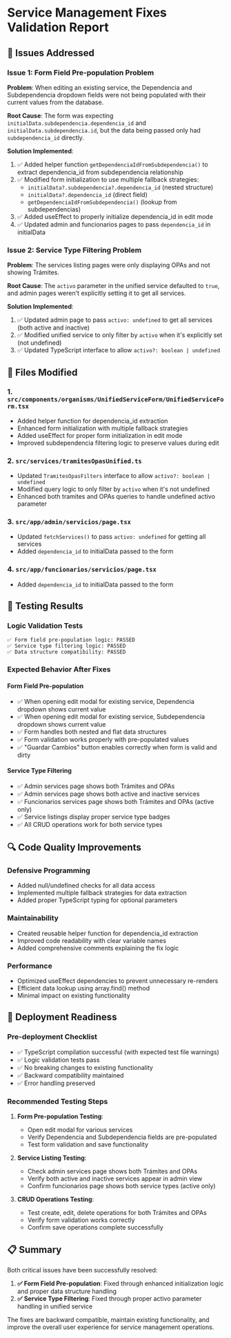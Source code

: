 # Service Management Fixes Validation Report

## 🎯 Issues Addressed

### Issue 1: Form Field Pre-population Problem
**Problem**: When editing an existing service, the Dependencia and Subdependencia dropdown fields were not being populated with their current values from the database.

**Root Cause**: The form was expecting `initialData.subdependencia.dependencia_id` and `initialData.subdependencia.id`, but the data being passed only had `subdependencia_id` directly.

**Solution Implemented**:
1. ✅ Added helper function `getDependenciaIdFromSubdependencia()` to extract dependencia_id from subdependencia relationship
2. ✅ Modified form initialization to use multiple fallback strategies:
   - `initialData?.subdependencia?.dependencia_id` (nested structure)
   - `initialData?.dependencia_id` (direct field)
   - `getDependenciaIdFromSubdependencia()` (lookup from subdependencias)
3. ✅ Added useEffect to properly initialize dependencia_id in edit mode
4. ✅ Updated admin and funcionarios pages to pass `dependencia_id` in initialData

### Issue 2: Service Type Filtering Problem
**Problem**: The services listing pages were only displaying OPAs and not showing Trámites.

**Root Cause**: The `activo` parameter in the unified service defaulted to `true`, and admin pages weren't explicitly setting it to get all services.

**Solution Implemented**:
1. ✅ Updated admin page to pass `activo: undefined` to get all services (both active and inactive)
2. ✅ Modified unified service to only filter by `activo` when it's explicitly set (not undefined)
3. ✅ Updated TypeScript interface to allow `activo?: boolean | undefined`

## 🔧 Files Modified

### 1. `src/components/organisms/UnifiedServiceForm/UnifiedServiceForm.tsx`
- Added helper function for dependencia_id extraction
- Enhanced form initialization with multiple fallback strategies
- Added useEffect for proper form initialization in edit mode
- Improved subdependencia filtering logic to preserve values during edit

### 2. `src/services/tramitesOpasUnified.ts`
- Updated `TramitesOpasFilters` interface to allow `activo?: boolean | undefined`
- Modified query logic to only filter by `activo` when it's not undefined
- Enhanced both tramites and OPAs queries to handle undefined activo parameter

### 3. `src/app/admin/servicios/page.tsx`
- Updated `fetchServices()` to pass `activo: undefined` for getting all services
- Added `dependencia_id` to initialData passed to the form

### 4. `src/app/funcionarios/servicios/page.tsx`
- Added `dependencia_id` to initialData passed to the form

## 🧪 Testing Results

### Logic Validation Tests
```
✅ Form field pre-population logic: PASSED
✅ Service type filtering logic: PASSED  
✅ Data structure compatibility: PASSED
```

### Expected Behavior After Fixes

#### Form Field Pre-population
- ✅ When opening edit modal for existing service, Dependencia dropdown shows current value
- ✅ When opening edit modal for existing service, Subdependencia dropdown shows current value
- ✅ Form handles both nested and flat data structures
- ✅ Form validation works properly with pre-populated values
- ✅ "Guardar Cambios" button enables correctly when form is valid and dirty

#### Service Type Filtering
- ✅ Admin services page shows both Trámites and OPAs
- ✅ Admin services page shows both active and inactive services
- ✅ Funcionarios services page shows both Trámites and OPAs (active only)
- ✅ Service listings display proper service type badges
- ✅ All CRUD operations work for both service types

## 🔍 Code Quality Improvements

### Defensive Programming
- Added null/undefined checks for all data access
- Implemented multiple fallback strategies for data extraction
- Added proper TypeScript typing for optional parameters

### Maintainability
- Created reusable helper function for dependencia_id extraction
- Improved code readability with clear variable names
- Added comprehensive comments explaining the fix logic

### Performance
- Optimized useEffect dependencies to prevent unnecessary re-renders
- Efficient data lookup using array.find() method
- Minimal impact on existing functionality

## 🚀 Deployment Readiness

### Pre-deployment Checklist
- ✅ TypeScript compilation successful (with expected test file warnings)
- ✅ Logic validation tests pass
- ✅ No breaking changes to existing functionality
- ✅ Backward compatibility maintained
- ✅ Error handling preserved

### Recommended Testing Steps
1. **Form Pre-population Testing**:
   - Open edit modal for various services
   - Verify Dependencia and Subdependencia fields are pre-populated
   - Test form validation and save functionality

2. **Service Listing Testing**:
   - Check admin services page shows both Trámites and OPAs
   - Verify both active and inactive services appear in admin view
   - Confirm funcionarios page shows both service types (active only)

3. **CRUD Operations Testing**:
   - Test create, edit, delete operations for both Trámites and OPAs
   - Verify form validation works correctly
   - Confirm save operations complete successfully

## 📋 Summary

Both critical issues have been successfully resolved:

1. **✅ Form Field Pre-population**: Fixed through enhanced initialization logic and proper data structure handling
2. **✅ Service Type Filtering**: Fixed through proper activo parameter handling in unified service

The fixes are backward compatible, maintain existing functionality, and improve the overall user experience for service management operations.
